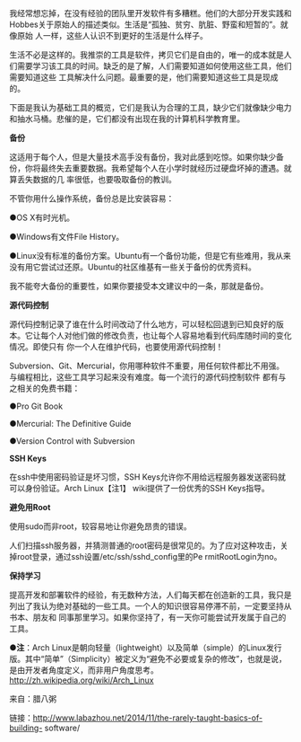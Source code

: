 我经常想忘掉，在没有经验的团队里开发软件有多糟糕。他们的大部分开发实践和Hobbes关于原始人的描述类似。生活是“孤独、贫穷、肮脏、野蛮和短暂的”。就像原始
人一样，这些人认识不到更好的生活是什么样子。

  

生活不必是这样的。我推崇的工具是软件，拷贝它们是自由的，唯一的成本就是人们需要学习该工具的时间。缺乏的是了解，人们需要知道如何使用这些工具，他们需要知道这些
工具解决什么问题。最重要的是，他们需要知道这些工具是现成的。

  

下面是我认为基础工具的概览，它们是我认为合理的工具，缺少它们就像缺少电力和抽水马桶。悲催的是，它们都没有出现在我的计算机科学教育里。

  

**备份**

  

这适用于每个人，但是大量技术高手没有备份，我对此感到吃惊。如果你缺少备份，你将最终失去重要数据。我希望每个人在小学时就经历过硬盘坏掉的遭遇。就算丢失数据的几
率很低，也要吸取备份的教训。

不管你用什么操作系统，备份总是比安装容易：

  

●OS X有时光机。

●Windows有文件File History。

●Linux没有标准的备份方案。Ubuntu有一个备份功能，但是它有些难用，我从来没有用它尝试过还原。Ubuntu的社区维基有一些关于备份的优秀资料。

  

我不能夸大备份的重要性，如果你要接受本文建议中的一条，那就是备份。

  

**源代码控制**

  

源代码控制记录了谁在什么时间改动了什么地方，可以轻松回退到已知良好的版本。它让每个人对他们做的修改负责，也让每个人容易地看到代码库随时间的变化情况。即使只有
你一个人在维护代码，也要使用源代码控制！

  

Subversion、Git、Mercurial，你用哪种软件不重要，用任何软件都比不用强。与编程相比，这些工具学习起来没有难度。每一个流行的源代码控制软件
都有与之相关的免费书籍：

  

●Pro Git Book

●Mercurial: The Definitive Guide

●Version Control with Subversion

  

**SSH Keys**

  

在ssh中使用密码验证是坏习惯，SSH Keys允许你不用给远程服务器发送密码就可以身份验证。Arch Linux【注1】 wiki提供了一份优秀的SSH
Keys指导。

  

**避免用Root**

  

使用sudo而非root，较容易地让你避免昂贵的错误。

  

人们扫描ssh服务器，并猜测普通的root密码是很常见的。为了应对这种攻击，关掉root登录，通过ssh设置/etc/ssh/sshd_config里的Pe
rmitRootLogin为no。

  

**保持学习**

  

提高开发和部署软件的经验，有无数种方法，人们每天都在创造新的工具，我只是列出了我认为绝对基础的一些工具。一个人的知识很容易停滞不前，一定要坚持从书本、朋友和
同事那里学习。如果你坚持了，有一天你可能尝试开发属于自己的工具。

  

**●注**：Arch Linux是朝向轻量（lightweight）以及简单（simple）的Linux发行版。其中“简单”（Simplicity）被定义为“避免不必要或复杂的修改”，也就是说，是由开发者角度定义，而非用户角度思考。http://zh.wikipedia.org/wiki/Arch_Linux

  

来自：腊八粥

链接：http://www.labazhou.net/2014/11/the-rarely-taught-basics-of-building-
software/

  

  

